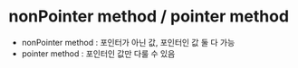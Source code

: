 # nonPointer method / pointer method
* nonPointer method : 포인터가 아닌 값, 포인터인 값 둘 다 가능
* pointer method : 포인터인 값만 다룰 수 있음
